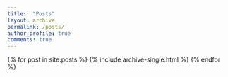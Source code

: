 ```yaml
---
title:  "Posts"
layout: archive
permalink: /posts/
author_profile: true
comments: true
---
```


{% for post in site.posts %}
    {% include archive-single.html %}
{% endfor %}